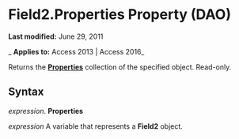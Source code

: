 
# Field2.Properties Property (DAO)

 **Last modified:** June 29, 2011

 _ **Applies to:** Access 2013 | Access 2016_

Returns the  **[Properties](cd07184a-a261-29c9-542f-bc2eff6f4af6.md)** collection of the specified object. Read-only.


## Syntax

 _expression_. **Properties**

 _expression_ A variable that represents a **Field2** object.

